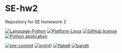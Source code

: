 # SE-hw2
Repository for SE homework 2

[![Language-Python](https://img.shields.io/badge/Python-3776AB?style=for-the-badge&logo=python&logoColor=white)](https://www.python.org/)
[![Platform-Linux](https://img.shields.io/badge/Linux-FCC624?style=for-the-badge&logo=linux&logoColor=black)](https://www.linux.org/)
[![GitHub license](https://img.shields.io/github/license/SoftwareEngineeringNCSU101/HW2)](https://github.com/SoftwareEngineeringNCSU101/HW2/blob/main/LICENSE.md)
[![Python application](https://github.com/SoftwareEngineeringNCSU101/HW2/actions/workflows/python-test.yml/badge.svg)](https://github.com/SoftwareEngineeringNCSU101/HW2/actions/workflows/python-test.yml)

[![pre-commit](https://img.shields.io/badge/pre--commit-enabled-brightgreen)](https://pre-commit.com)
[![pylint](https://img.shields.io/badge/pylint-checked-brightgreen)](https://github.com/SoftwareEngineeringNCSU101/HW2/actions/workflows/pylint.yml))
[![flake8](https://img.shields.io/badge/flake8-checked-brightgreen)](https://github.com/SoftwareEngineeringNCSU101/HW2/actions/workflows/pyflakes.yml)
[![bandit](https://img.shields.io/badge/autopep8-checked-brightgreen)](https://github.com/SoftwareEngineeringNCSU101/HW2/actions/workflows/autopep8.yml)
